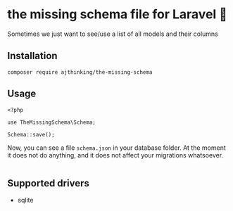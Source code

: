 # the missing schema file for Laravel :wrench:
Sometimes we just want to see/use a list of all models and their columns

## Installation

`composer require ajthinking/the-missing-schema`

## Usage

```
<?php

use TheMissingSchema\Schema;

Schema::save();
```

Now, you can see a file `schema.json` in your database folder. At the moment it does not do anything, and it does not affect your migrations whatsoever.

```
```

## Supported drivers
* sqlite
